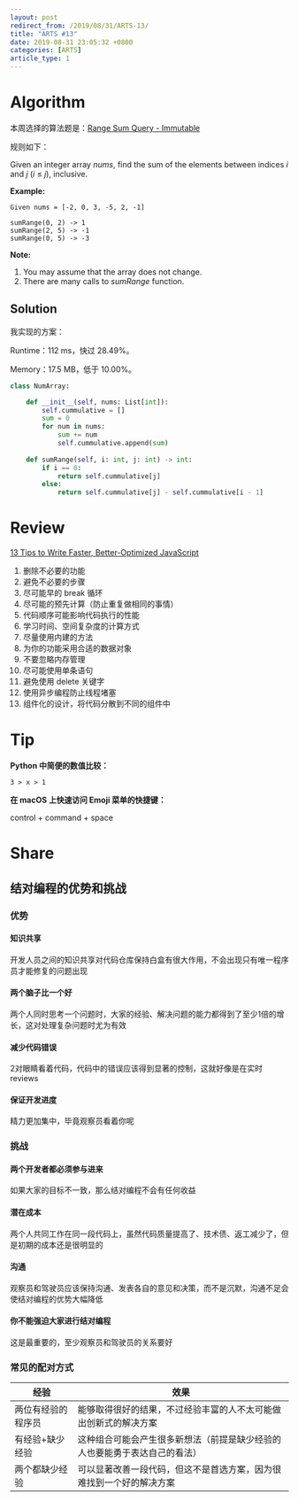 ```yaml
---
layout: post
redirect_from: /2019/08/31/ARTS-13/
title: "ARTS #13"
date: 2019-08-31 23:05:32 +0800
categories: [ARTS]
article_type: 1
---
```



# Algorithm

本周选择的算法题是：[Range Sum Query - Immutable](<https://leetcode.com/problems/range-sum-query-immutable/>)


规则如下：

Given an integer array *nums*, find the sum of the elements between indices *i* and *j* (*i* ≤ *j*), inclusive.

**Example:**

```
Given nums = [-2, 0, 3, -5, 2, -1]

sumRange(0, 2) -> 1
sumRange(2, 5) -> -1
sumRange(0, 5) -> -3
```



**Note:**

1. You may assume that the array does not change.
2. There are many calls to *sumRange* function.



## Solution

我实现的方案：

Runtime：112 ms，快过 28.49%。

Memory：17.5 MB，低于 10.00%。

```python
class NumArray:

    def __init__(self, nums: List[int]):
        self.cummulative = []
        sum = 0
        for num in nums:
            sum += num
            self.cummulative.append(sum)
        
    def sumRange(self, i: int, j: int) -> int:
        if i == 0:
            return self.cummulative[j]
        else:
            return self.cummulative[j] - self.cummulative[i - 1]
```




# Review

[13 Tips to Write Faster, Better-Optimized JavaScript](https://medium.com/@bretcameron/13-tips-to-write-faster-better-optimized-javascript-dc1f9ab063d8)

1. 删除不必要的功能
2. 避免不必要的步骤
3. 尽可能早的 break 循环
4. 尽可能的预先计算（防止重复做相同的事情）
5. 代码顺序可能影响代码执行的性能
6. 学习时间、空间复杂度的计算方式
7. 尽量使用内建的方法
8. 为你的功能采用合适的数据对象
9. 不要忽略内存管理
10. 尽可能使用单条语句
11. 避免使用 delete 关键字
12. 使用异步编程防止线程堵塞
13. 组件化的设计，将代码分散到不同的组件中

# Tip

**Python 中简便的数值比较：**

`3 > x > 1`

**在 macOS 上快速访问 Emoji 菜单的快捷键：**

control + command + space

# Share

## 结对编程的优势和挑战

### 优势

#### 知识共享

开发人员之间的知识共享对代码仓库保持白盒有很大作用，不会出现只有唯一程序员才能修复的问题出现

#### 两个脑子比一个好

两个人同时思考一个问题时，大家的经验、解决问题的能力都得到了至少1倍的增长，这对处理复杂问题时尤为有效

#### 减少代码错误

2对眼睛看着代码，代码中的错误应该得到显著的控制，这就好像是在实时 reviews

#### 保证开发进度

精力更加集中，毕竟观察员看着你呢

### 挑战

#### 两个开发者都必须参与进来

如果大家的目标不一致，那么结对编程不会有任何收益

#### 潜在成本

两个人共同工作在同一段代码上，虽然代码质量提高了、技术债、返工减少了，但是初期的成本还是很明显的

#### 沟通

观察员和驾驶员应该保持沟通、发表各自的意见和决策，而不是沉默，沟通不足会使结对编程的优势大幅降低

#### 你不能强迫大家进行结对编程

这是最重要的，至少观察员和驾驶员的关系要好

### 常见的配对方式

| 经验               | 效果                                                         |
| ------------------ | ------------------------------------------------------------ |
| 两位有经验的程序员 | 能够取得很好的结果，不过经验丰富的人不太可能做出创新式的解决方案 |
| 有经验+缺少经验    | 这种组合可能会产生很多新想法（前提是缺少经验的人也要能勇于表达自己的看法） |
| 两个都缺少经验     | 可以显著改善一段代码，但这不是首选方案，因为很难找到一个好的解决方案 |

